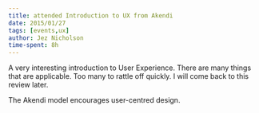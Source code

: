 ```yaml
---
title: attended Introduction to UX from Akendi
date: 2015/01/27
tags: [events,ux]
author: Jez Nicholson
time-spent: 8h
---
```

​​​A very interesting introduction to User Experience. There are many things that are applicable. Too many to rattle off quickly. I will come back to this review later.

The Akendi model encourages user-centred design.
